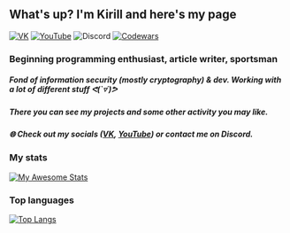 ## What's up? I'm Kirill and here's my page
[![VK](https://img.shields.io/badge/-VK-303030?style=for-the-badge&logo=VK&logoColor=0078ff)](https://vk.com/daredev)
[![YouTube](https://img.shields.io/badge/-YouTube-303030?style=for-the-badge&logo=YouTube&logoColor=db0404)](https://www.youtube.com/c/daredev)
![Discord](https://img.shields.io/badge/-Kyakov%237913-303030?style=for-the-badge&logo=discord&logoColor=5865f2)
[![Codewars](https://img.shields.io/badge/-CDWRS-303030?style=for-the-badge&logo=codewars&logoColor=F9F6EE)](https://www.codewars.com/users/kyakov)
### Beginning programming enthusiast, article writer, sportsman
##### Fond of information security (mostly cryptography) & dev. Working with a lot of different stuff ᕙ(`▿´)ᕗ
##### There you can see my projects and some other activity you may like️.
##### 🌐 Check out my socials ([VK](https://vk.com/daredev), [YouTube](https://www.youtube.com/c/daredev)) or contact me on Discord.
###
### My stats
[![My Awesome Stats](https://awesome-github-stats.azurewebsites.net/user-stats/yakcrypt?cardType=github&theme=react&Background=162343)](https://git.io/awesome-stats-card)
### Top languages
[![Top Langs](https://github-readme-stats.vercel.app/api/top-langs/?username=yakcrypt&layout=compact&theme=react&Background=1623433)](https://github.com/anuraghazra/github-readme-stats)
